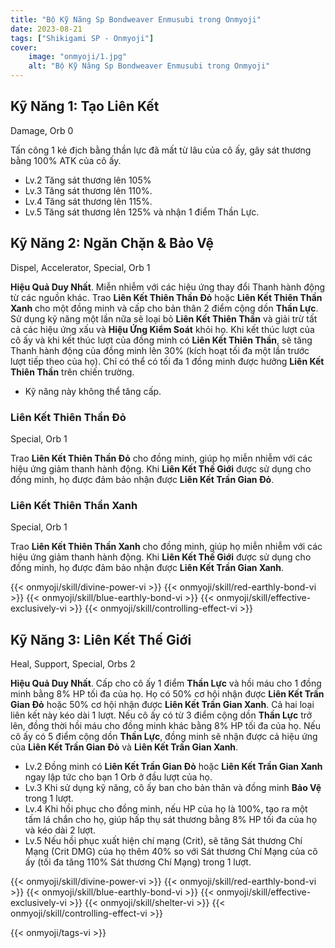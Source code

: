 ```yaml
---
title: "Bộ Kỹ Năng Sp Bondweaver Enmusubi trong Onmyoji"
date: 2023-08-21
tags: ["Shikigami SP - Onmyoji"]
cover:
    image: "onmyoji/1.jpg" 
    alt: "Bộ Kỹ Năng Sp Bondweaver Enmusubi trong Onmyoji"  
---
```


## Kỹ Năng 1: Tạo Liên Kết
Damage, Orb 0

Tấn công 1 kẻ địch bằng thần lực đã mất từ ​​lâu của cô ấy, gây sát thương bằng 100% ATK của cô ấy.

- Lv.2 Tăng sát thương lên 105%
- Lv.3 Tăng sát thương lên 110%.
- Lv.4 Tăng sát thương lên 115%.
- Lv.5 Tăng sát thương lên 125% và nhận 1 điểm Thần Lực.

## Kỹ Năng 2: Ngăn Chặn & Bảo Vệ
Dispel, Accelerator, Special, Orb 1

**Hiệu Quả Duy Nhất**. Miễn nhiễm với các hiệu ứng thay đổi Thanh hành động từ các nguồn khác. Trao **Liên Kết Thiên Thần Đỏ** hoặc **Liên Kết Thiên Thần Xanh** cho một đồng minh và cấp cho bản thân 2 điểm cộng dồn **Thần Lực**. Sử dụng kỹ năng một lần nữa sẽ loại bỏ **Liên Kết Thiên Thần** và giải trừ tất cả các hiệu ứng xấu và **Hiệu Ứng Kiểm Soát** khỏi họ. Khi kết thúc lượt của cô ấy và khi kết thúc lượt của đồng minh có **Liên Kết Thiên Thần**, sẽ tăng Thanh hành động của đồng minh lên 30% (kích hoạt tối đa một lần trước lượt tiếp theo của họ). Chỉ có thể có tối đa 1 đồng minh được hưởng **Liên Kết Thiên Thần** trên chiến trường.

- Kỹ năng này không thể tăng cấp.

### Liên Kết Thiên Thần Đỏ
Special, Orb 1

Trao **Liên Kết Thiên Thần Đỏ** cho đồng minh, giúp họ miễn nhiễm với các hiệu ứng giảm thanh hành động. Khi **Liên Kết Thế Giới** được sử dụng cho đồng minh, họ được đảm bảo nhận được **Liên Kết Trần Gian Đỏ**.

### Liên Kết Thiên Thần Xanh
Special, Orb 1

Trao **Liên Kết Thiên Thần Xanh** cho đồng minh, giúp họ miễn nhiễm với các hiệu ứng giảm thanh hành động. Khi **Liên Kết Thế Giới** được sử dụng cho đồng minh, họ được đảm bảo nhận được **Liên Kết Trần Gian Xanh**.


{{< onmyoji/skill/divine-power-vi >}}
{{< onmyoji/skill/red-earthly-bond-vi >}}
{{< onmyoji/skill/blue-earthly-bond-vi >}}
{{< onmyoji/skill/effective-exclusively-vi >}}
{{< onmyoji/skill/controlling-effect-vi >}}


## Kỹ Năng 3: Liên Kết Thế Giới
Heal, Support, Special, Orbs 2

**Hiệu Quả Duy Nhất**. Cấp cho cô ấy 1 điểm **Thần Lực** và hồi máu cho 1 đồng minh bằng 8% HP tối đa của họ. Họ có 50% cơ hội nhận được **Liên Kết Trần Gian Đỏ** hoặc 50% cơ hội nhận được **Liên Kết Trần Gian Xanh**. Cả hai loại liên kết này kéo dài 1 lượt. Nếu cô ấy có từ 3 điểm cộng dồn **Thần Lực** trở lên, đồng thời hồi máu cho đồng minh khác bằng 8% HP tối đa của họ. Nếu cô ấy có 5 điểm cộng dồn **Thần Lực**, đồng minh sẽ nhận được cả hiệu ứng của **Liên Kết Trần Gian Đỏ** và **Liên Kết Trần Gian Xanh**.
 
- Lv.2 Đồng minh có **Liên Kết Trần Gian Đỏ** hoặc **Liên Kết Trần Gian Xanh** ngay lập tức cho bạn 1 Orb ở đầu lượt của họ.
- Lv.3 Khi sử dụng kỹ năng, cô ấy ban cho bản thân và đồng minh **Bảo Vệ** trong 1 lượt.
- Lv.4 Khi hồi phục cho đồng minh, nếu HP của họ là 100%, tạo ra một tấm lá chắn cho họ, giúp hấp thụ sát thương bằng 8% HP tối đa của họ và kéo dài 2 lượt.
- Lv.5 Nếu hồi phục xuất hiện chí mạng (Crit), sẽ tăng Sát thương Chí Mạng (Crit DMG) của họ thêm 40% so với Sát thương Chí Mạng của cô ấy (tối đa tăng 110% Sát thương Chí Mạng) trong 1 lượt.
 
{{< onmyoji/skill/divine-power-vi >}}
{{< onmyoji/skill/red-earthly-bond-vi >}}
{{< onmyoji/skill/blue-earthly-bond-vi >}}
{{< onmyoji/skill/effective-exclusively-vi >}}
{{< onmyoji/skill/shelter-vi >}}
{{< onmyoji/skill/controlling-effect-vi >}}
 

{{< onmyoji/tags-vi >}}
